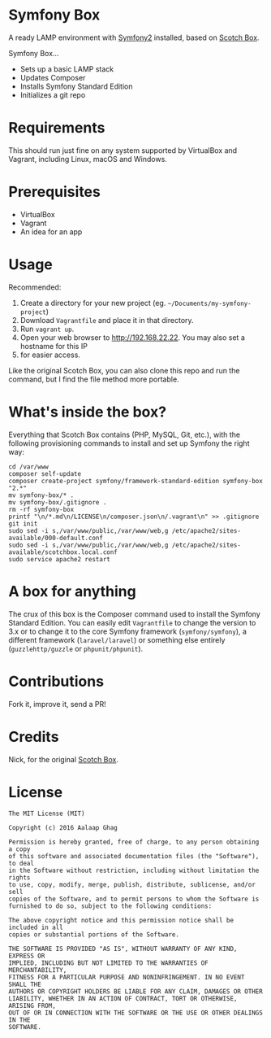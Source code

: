 # Symfony Box

A ready LAMP environment with [Symfony2](https://symfony.com) installed, based on [Scotch Box](https://github.com/scotch-io/scotch-box).

Symfony Box...

- Sets up a basic LAMP stack
- Updates Composer
- Installs Symfony Standard Edition
- Initializes a git repo

# Requirements

This should run just fine on any system supported by VirtualBox and Vagrant, including Linux,
macOS and Windows.

# Prerequisites

- VirtualBox
- Vagrant
- An idea for an app

# Usage

Recommended:

1. Create a directory for your new project (eg. `~/Documents/my-symfony-project`)
2. Download `Vagrantfile` and place it in that directory.
3. Run `vagrant up`.
4. Open your web browser to http://192.168.22.22. You may also set a hostname for this IP
5. for easier access.

Like the original Scotch Box, you can also clone this repo and run the command, but I find
the file method more portable.

# What's inside the box?

Everything that Scotch Box contains (PHP, MySQL, Git, etc.), with the following provisioning
commands to install and set up Symfony the right way:

    cd /var/www
    composer self-update
    composer create-project symfony/framework-standard-edition symfony-box "2.*"
    mv symfony-box/* .
    mv symfony-box/.gitignore .
    rm -rf symfony-box
    printf "\n/*.md\n/LICENSE\n/composer.json\n/.vagrant\n" >> .gitignore
    git init
    sudo sed -i s,/var/www/public,/var/www/web,g /etc/apache2/sites-available/000-default.conf
    sudo sed -i s,/var/www/public,/var/www/web,g /etc/apache2/sites-available/scotchbox.local.conf
    sudo service apache2 restart

# A box for anything

The crux of this box is the Composer command used to install the Symfony Standard Edition.
You can easily edit `Vagrantfile` to change the version to 3.x or to change it to the core
Symfony framework (`symfony/symfony`), a different framework (`laravel/laravel`) or something
else entirely (`guzzlehttp/guzzle` or `phpunit/phpunit`).

# Contributions

Fork it, improve it, send a PR!

# Credits

Nick, for the original [Scotch Box](https://github.com/scotch-io/scotch-box).

# License

    The MIT License (MIT)
    
    Copyright (c) 2016 Aalaap Ghag
    
    Permission is hereby granted, free of charge, to any person obtaining a copy
    of this software and associated documentation files (the "Software"), to deal
    in the Software without restriction, including without limitation the rights
    to use, copy, modify, merge, publish, distribute, sublicense, and/or sell
    copies of the Software, and to permit persons to whom the Software is
    furnished to do so, subject to the following conditions:
    
    The above copyright notice and this permission notice shall be included in all
    copies or substantial portions of the Software.
    
    THE SOFTWARE IS PROVIDED "AS IS", WITHOUT WARRANTY OF ANY KIND, EXPRESS OR
    IMPLIED, INCLUDING BUT NOT LIMITED TO THE WARRANTIES OF MERCHANTABILITY,
    FITNESS FOR A PARTICULAR PURPOSE AND NONINFRINGEMENT. IN NO EVENT SHALL THE
    AUTHORS OR COPYRIGHT HOLDERS BE LIABLE FOR ANY CLAIM, DAMAGES OR OTHER
    LIABILITY, WHETHER IN AN ACTION OF CONTRACT, TORT OR OTHERWISE, ARISING FROM,
    OUT OF OR IN CONNECTION WITH THE SOFTWARE OR THE USE OR OTHER DEALINGS IN THE
    SOFTWARE.
